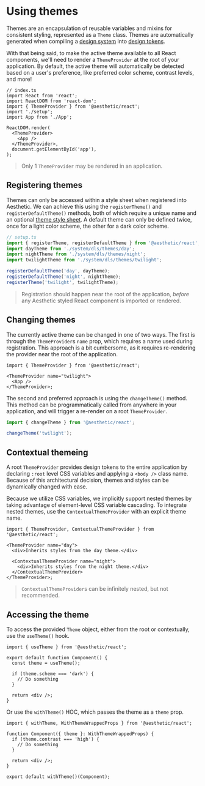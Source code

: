 # Using themes

Themes are an encapsulation of reusable variables and mixins for consistent styling, represented as
a `Theme` class. Themes are automatically generated when compiling a
[design system](../../design/about.md) into [design tokens](../../tokens/web/css-in-js.md).

With that being said, to make the active theme available to all React components, we'll need to
render a `ThemeProvider` at the root of your application. By default, the active theme will
automatically be detected based on a user's preference, like preferred color scheme, contrast
levels, and more!

```tsx
// index.ts
import React from 'react';
import ReactDOM from 'react-dom';
import { ThemeProvider } from '@aesthetic/react';
import './setup';
import App from './App';

ReactDOM.render(
  <ThemeProvider>
    <App />
  </ThemeProvider>,
  document.getElementById('app'),
);
```

> Only 1 `ThemeProvider` may be rendered in an application.

## Registering themes

Themes can only be accessed within a style sheet when registered into Aesthetic. We can achieve this
using the `registerTheme()` and `registerDefaultTheme()` methods, both of which require a unique
name and an optional [theme style sheet](../../development/theme-styles.md). A default theme can
only be defined twice, once for a light color scheme, the other for a dark color scheme.

```ts
// setup.ts
import { registerTheme, registerDefaultTheme } from '@aesthetic/react';
import dayTheme from './system/dls/themes/day';
import nightTheme from './system/dls/themes/night';
import twilightTheme from './system/dls/themes/twilight';

registerDefaultTheme('day', dayTheme);
registerDefaultTheme('night', nightTheme);
registerTheme('twilight', twilightTheme);
```

> Registration should happen near the root of the application, _before_ any Aesthetic styled React
> component is imported or rendered.

## Changing themes

The currently active theme can be changed in one of two ways. The first is through the
`ThemeProvider`s `name` prop, which requires a name used during registration. This approach is a bit
cumbersome, as it requires re-rendering the provider near the root of the application.

```tsx
import { ThemeProvider } from '@aesthetic/react';

<ThemeProvider name="twilight">
  <App />
</ThemeProvider>;
```

The second and preferred approach is using the `changeTheme()` method. This method can be
programmatically called from anywhere in your application, and will trigger a re-render on a root
`ThemeProvider`.

```ts
import { changeTheme } from '@aesthetic/react';

changeTheme('twilight');
```

## Contextual themeing

A root `ThemeProvider` provides design tokens to the entire application by declaring `:root` level
CSS variables and applying a `<body />` class name. Because of this architectural decision, themes
and styles can be dynamically changed with ease.

Because we utilize CSS variables, we implicitly support nested themes by taking advantage of
element-level CSS variable cascading. To integrate nested themes, use the `ContextualThemeProvider`
with an explicit theme name.

```tsx
import { ThemeProvider, ContextualThemeProvider } from '@aesthetic/react';

<ThemeProvider name="day">
  <div>Inherits styles from the day theme.</div>

  <ContextualThemeProvider name="night">
    <div>Inherits styles from the night theme.</div>
  </ContextualThemeProvider>
</ThemeProvider>;
```

> `ContextualThemeProvider`s can be infinitely nested, but not recommended.

## Accessing the theme

To access the provided `Theme` object, either from the root or contextually, use the `useTheme()`
hook.

```tsx
import { useTheme } from '@aesthetic/react';

export default function Component() {
  const theme = useTheme();

  if (theme.scheme === 'dark') {
    // Do something
  }

  return <div />;
}
```

Or use the `withTheme()` HOC, which passes the theme as a `theme` prop.

```tsx
import { withTheme, WithThemeWrappedProps } from '@aesthetic/react';

function Component({ theme }: WithThemeWrappedProps) {
  if (theme.contrast === 'high') {
    // Do something
  }

  return <div />;
}

export default withTheme()(Component);
```
